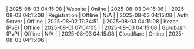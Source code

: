 | 2025-08-03 04:15:08 | Website | Online | 2025-08-03 04:15:06 |
| 2025-08-03 04:15:08 | Registration | Offline | N/A |
| 2025-08-03 04:15:08 | Auth Server | Offline | 2025-08-02 17:34:51 |
| 2025-08-03 04:15:08 | Kezan (PvE) | Offline | 2025-08-01 07:04:05 |
| 2025-08-03 04:15:08 | Gurubashi (PvP) | Offline | N/A |
| 2025-08-03 04:15:08 | Cloudflare | Online | 2025-08-03 04:15:06 |
